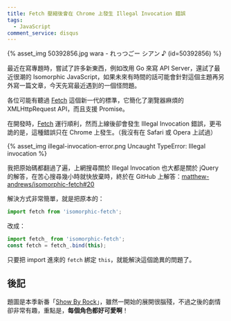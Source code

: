 ```yaml
---
title: Fetch 壓縮後會在 Chrome 上發生 Illegal Invocation 錯誤
tags:
  - JavaScript
comment_service: disqus
---
```


{% asset_img 50392856.jpg wara - れっつごー シアン ♪ (id=50392856) %}

最近在寫專題時，嘗試了許多新東西，例如改用 Go 來寫 API Server，還試了最近很潮的 Isomorphic JavaScript，如果未來有時間的話可能會針對這個主題再另外寫一篇文章，今天先寫最近遇到的一個怪問題。

<!-- more -->

各位可能有聽過 [Fetch] 這個新一代的標準，它簡化了瀏覽器麻煩的 XMLHttpRequest API，而且支援 Promise。

在開發時，[Fetch] 運行順利，然而上線後卻會發生 Illegal Invocation 錯誤，更弔詭的是，這種錯誤只在 Chrome 上發生。（我沒有在 Safari 或 Opera 上試過）

{% asset_img illegal-invocation-error.png Uncaught TypeError: Illegal invocation %}

我把原始碼都翻過了遍，上網搜尋關於 Illegal Invocation 也大都是關於 jQuery 的解答，在苦心搜尋幾小時就快放棄時，終於在 GitHub 上解答：[matthew-andrews/isomorphic-fetch#20](https://github.com/matthew-andrews/isomorphic-fetch/pull/20)

解決方式非常簡單，就是把原本的：

``` js
import fetch from 'isomorphic-fetch';
```

改成：

``` js
import fetch_ from 'isomorphic-fetch';
const fetch = fetch_.bind(this);
```

只要把 import 進來的 `fetch` 綁定 `this`，就能解決這個詭異的問題了。

## 後記

題圖是本季新番「[Show By Rock]」，雖然一開始的展開很腦殘，不過之後的劇情卻非常有趣，重點是，**每個角色都好可愛啊**！

[Fetch]: https://fetch.spec.whatwg.org/
[Show By Rock]: http://showbyrock-anime.com/
